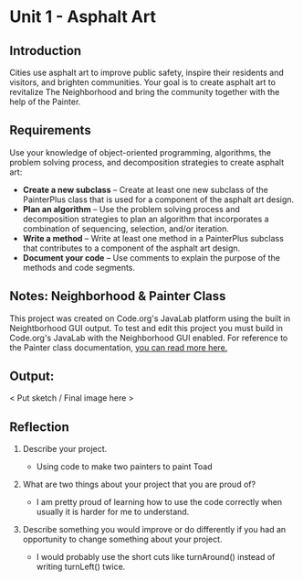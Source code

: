 # Unit 1 - Asphalt Art

## Introduction

Cities use asphalt art to improve public safety, inspire their residents and visitors, and brighten communities. Your goal is to create asphalt art to revitalize The Neighborhood and bring the community together with the help of the Painter.

## Requirements

Use your knowledge of object-oriented programming, algorithms, the problem solving process, and decomposition strategies to create asphalt art:
- **Create a new subclass** – Create at least one new subclass of the PainterPlus class that is used for a component of the asphalt art design.
- **Plan an algorithm** – Use the problem solving process and decomposition strategies to plan an algorithm that incorporates a combination of sequencing, selection, and/or iteration.
- **Write a method** – Write at least one method in a PainterPlus subclass that contributes to a component of the asphalt art design.
- **Document your code** – Use comments to explain the purpose of the methods and code segments.

## Notes: Neighborhood & Painter Class

This project was created on Code.org's JavaLab platform using the built in Neightborhood GUI output. To test and edit this project you must build in Code.org's JavaLab with the Neighborhood GUI enabled. For reference to the Painter class documentation, [you can read more here.](https://studio.code.org/docs/ide/javalab/classes/Painter)

## Output:

< Put sketch / Final image here >

## Reflection

1. Describe your project.

   - Using code to make two painters to paint Toad

2. What are two things about your project that you are proud of?

   - I am pretty proud of learning how to use the code correctly when usually it is harder for me to understand.

3. Describe something you would improve or do differently if you had an opportunity to change something about your project.

   - I would probably use the short cuts like turnAround() instead of writing turnLeft() twice.